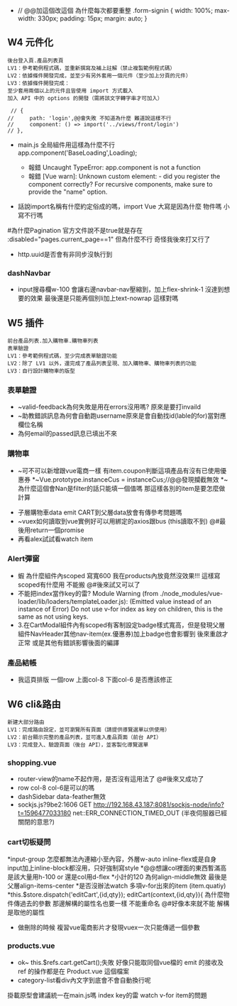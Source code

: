 * // @@加這個改這個 為什麼每次都要重整
    .form-signin {
        width: 100%;
        max-width: 330px;
        padding: 15px;
        margin: auto;
    }
<!-- =============================================== -->
## W4 元件化
```
後台登入頁.產品列表頁
LV1：參考範例程式碼，並重新撰寫及補上註解（禁止複製範例程式碼）
LV2：依據條件開發完成，並至少有另外套用一個元件（至少加上分頁的元件）
LV3：依據條件開發完成：
至少套用兩個以上的元件且皆使用 import 方式載入
加入 API 中的 options 的開發（需將該文字轉字串才可加入）
```
     // {
    //     path: 'login',@@會失敗 不知道為什麼 難道說這樣不行
    //     component: () => import('../views/front/login')
    // },

* main.js 全局組件用這樣為什麼不行 app.component('BaseLoading',Loading);
    * 報錯 Uncaught TypeError: app.component is not a function
    * 報錯 [Vue warn]: Unknown custom element: <BaseLoading> - did you register the component correctly? For recursive components, make sure to provide the "name" option.

* 話說import名稱有什麼約定俗成的嗎，import Vue 大寫是因為什麼 物件嗎 小寫不行嗎

#為什麼Pagination
官方文件說不是true就是存在
:disabled="pages.current_page==1"
但為什麼不行
奇怪我後來打又行了

* http.uuid是否會有非同步沒執行到

### dashNavbar
* input搜尋欄w-100 會讓右邊navbar-nav壓縮到，加上flex-shrink-1 沒達到想要的效果 最後還是只能再個別li加上text-nowrap 這樣對嗎

<!-- ==================================================================== -->
## W5 插件
```
前台產品列表.加入購物車.購物車列表
表單驗證
LV1：參考範例程式碼，至少完成表單驗證功能
LV2：除了 LV1 以外，還完成了產品列表呈現、加入購物車、購物車列表的功能
LV3：自行設計購物車的版型
```
### 表單驗證
* ~valid-feedback為何失敗是用在errors沒用嗎? 原來是要打invaild
* ~助教錯誤訊息為何會自動跑username原來是會自動找id(lable的for)當對應欄位名稱
* 為何email的passed訊息已填出不來
### 購物車
* ~可不可以新增跟vue電商一樣 有item.coupon判斷這項產品有沒有已使用優惠券
*~Vue.prototype.instanceCus = instanceCus;//@@發現攔截無效 
*~<!-- {{ (item.quantity*item.product.price) | currency }} -->
為什麼這個會Nan是filter的話只能填一個值嗎
那這樣各別的item是要怎麼做計算
<!-- -[]這個currency有錯 -->
* 子層購物車data emit CART到父層data放會有傳參考問題嗎
* ~vuex如何讀取到vue實例好可以用綁定的axios跟bus (this讀取不到) @#最後用return一個promise
* 再看alex試試看watch item
### Alert彈窗
* 蝦 為什麼組件內scoped 寫寬600 我在products內放竟然沒效果!!! 這樣寫scoped有什麼用 不能搬  @#後來試又可以了
* 不能把index當作key的雷?  Module Warning (from ./node_modules/vue-loader/lib/loaders/templateLoader.js):
(Emitted value instead of an instance of Error) Do not use v-for index as key on <transition-group> children, this is the same as not using keys.
* 3.在CartModal組件內有scoped有客制設定badge樣式寬高，但是發現父層組件NavHeader其他nav-item(ex.優惠券)加上badge也會影響到
後來重啟才正常 或是其他有錯誤影響後面的編譯

### 產品結帳
* 我這頁排版 一個row 上面col-8 下面col-6 是否應該修正


## W6 cli&路由
```
新建大部分路由
LV1：完成路由設定，並可瀏覽所有頁面（請提供導覽選單以供使用）
LV2：前台顯示完整的產品列表，並可進入產品頁面（前台 API）
LV3：完成登入、驗證頁面（後台 API），並客製化導覽選單
```
### shopping.vue
* router-view的name不起作用，是否沒有這用法了 @#後來又成功了
* row col-8 col-6是可以的嗎
* dashSidebar data-feather無效
* sockjs.js?9be2:1606 GET http://192.168.43.187:8081/sockjs-node/info?t=1596477033180 net::ERR_CONNECTION_TIMED_OUT (半夜伺服器已經關閉的意思?)

### cart切板疑問
*input-group 怎麼都無法內連縮小至內容，外層w-auto inline-flex或是自身input加上inline-block都沒用，只好強制寫style
*@@想讓col裡面的東西暫滿高 是該大量用h-100 or 還是col用d-flex
*小計的120 為何align-middle無效 最後是父層align-items-center
*是否沒辦法watch 多項v-for出來的item (item.quatiy)
*this.$store.dispatch('editCart',{id,qty});
editCart(context,{id,qty}){ 
    為什麼物件傳過去的參數 那邊解構的屬性名也要一樣 不能重命名 @#好像本來就不能  解構是取他的屬性
* 做刪除的時候 複習vue電商影片才發現vuex一次只能傳遞一個參數

### products.vue
* ok~ this.$refs.cart.getCart();失敗 好像只能取同個vue檔的
    emit 的接收及 ref 的操作都是在 Product.vue 這個檔案
* category-list看div內文字到底會不會自動換行呢


<!-- ===========卡斯伯老師======================= -->
掛載原型會建議統一在main.js嗎
index key的雷
watch v-for item的問題
